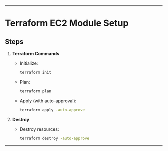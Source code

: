 

---

# Terraform EC2 Module Setup

## Steps

1. **Terraform Commands**
   - Initialize:  
     ```bash
     terraform init
     ```
   - Plan:  
     ```bash
     terraform plan
     ```
   - Apply (with auto-approval):  
     ```bash
     terraform apply -auto-approve
     ```

2. **Destroy**
   - Destroy resources:  
     ```bash
     terraform destroy -auto-approve
     ```

---

